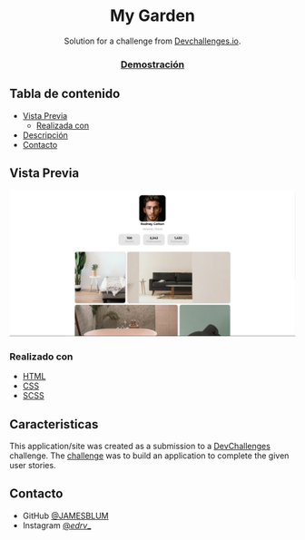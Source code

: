 <!-- Please update value in the {}  -->

<h1 align="center">My Garden</h1>

<div align="center">
   Solution for a challenge from  <a href="http://devchallenges.io" target="_blank">Devchallenges.io</a>.
</div>

<div align="center">
  <h3>
    <a href="https://mygardenic.netlify.app/">
      Demostración
    </a>
  </h3>
</div>

<!-- TABLE OF CONTENTS -->

## Tabla de contenido

- [Vista Previa](#vista-previa)
  - [Realizada con](#realizado-con)
- [Descripción](#caracteristicas)
- [Contacto](#contacto)

<!-- OVERVIEW -->

## Vista Previa

![screenshot](https://github.com/JAMESBLUM/myGallery/blob/master/build/img/overview.PNG)


### Realizado con

<!-- This section should list any major frameworks that you built your project using. Here are a few examples.-->

- [HTML]()
- [CSS]()
- [SCSS]()

## Caracteristicas

<!-- List the features of your application or follow the template. Don't share the figma file here :) -->

This application/site was created as a submission to a [DevChallenges](https://devchallenges.io/challenges) challenge. The [challenge](https://devchallenges.io/challenges/gcbWLxG6wdennelX7b8I) was to build an application to complete the given user stories.

## Contacto

- GitHub [@JAMESBLUM](https://github.com/JAMESBLUM)
- Instagram [@_edrv__](https://www.instagram.com/_edrv_/)